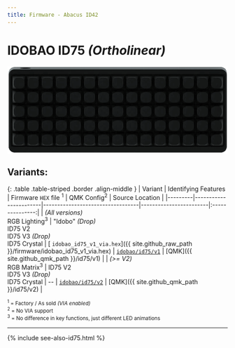 ```yaml
---
title: Firmware - Abacus ID42
---
```


# IDOBAO ID75 *(Ortholinear)* 

<img src="../assets/img/idobao-id75.png" height="200" width="auto" style="display:block;margin-left:auto;margin-right:auto;">

## Variants:

{: .table .table-striped .border .align-middle }
| Variant | Identifying Features  | Firmware `HEX` file <sup>1</sup> | QMK Config<sup>2</sup> | Source Location |
|---------|-----------------------|----------------------------------|------------------------|:---------------:|
| *(All versions)*<br>RGB Lighting<sup>3</sup> | "Idobo" *(Drop)*<br>ID75 V2<br>ID75 V3 *(Drop)*<br>ID75 Crystal | [<i class="fas fa-microchip"></i> `idobao_id75_v1_via.hex`]({{ site.github_raw_path }}/firmware/idobao_id75_v1_via.hex) | [<i class="fas fa-cog"></i> `idobao/id75/v1`](https://config.qmk.fm/#/idobao/id75/v1/LAYOUT_ortho_5x15) | [QMK]({{ site.github_qmk_path }}/id75/v1) |
| *(&gt;= V2)*<br>RGB Matrix<sup>3</sup> | ID75 V2<br>ID75 V3 *(Drop)*<br>ID75 Crystal | *--* | [<i class="fas fa-cog"></i> `idobao/id75/v2`](https://config.qmk.fm/#/idobao/id75/v2/LAYOUT_ortho_5x15) | [QMK]({{ site.github_qmk_path }}/id75/v2) |

<small class="text-muted"><sup>1</sup> = Factory / As sold *(VIA enabled)*<br>
<sup>2</sup> = <i class="fas fa-exclamation-triangle"></i> No VIA support<br>
<sup>3</sup> = No difference in key functions, just different LED animations</small>

---

{% include see-also-id75.html %}
